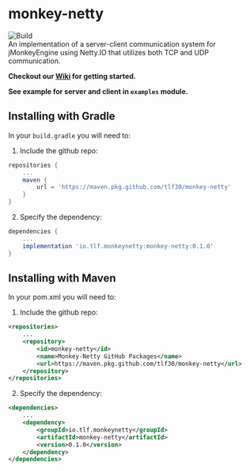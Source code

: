 # monkey-netty
![Build](https://github.com/tlf30/monkey-netty/workflows/Java%20CI%20with%20Gradle/badge.svg)  
An implementation of a server-client communication system for jMonkeyEngine using Netty.IO that utilizes both TCP and UDP communication.

**Checkout our [Wiki](https://github.com/tlf30/monkey-netty/wiki) for getting started.**

**See example for server and client in `examples` module.**

## Installing with Gradle
In your `build.gradle` you will need to:

1. Include the github repo:
```groovy
repositories {
    ...
    maven {
        url = 'https://maven.pkg.github.com/tlf30/monkey-netty'
    }
}
```

2. Specify the dependency:
```groovy
dependencies {
    ...
    implementation 'io.tlf.monkeynetty:monkey-netty:0.1.0'
}
```

## Installing with Maven
In your pom.xml you will need to:

1. Include the github repo:
```xml
<repositories>
    ...
    <repository>
        <id>monkey-netty</id>
        <name>Monkey-Netty GitHub Packages</name>
        <url>https://maven.pkg.github.com/tlf30/monkey-netty</url>
    </repository>
</repositories>
```

2. Specify the dependency:
```xml
<dependencies>
    ...
    <dependency>
        <groupId>io.tlf.monkeynetty</groupId>
        <artifactId>monkey-netty</artifactId>
        <version>0.1.0</version>
    </dependency>
</dependencies>
```

